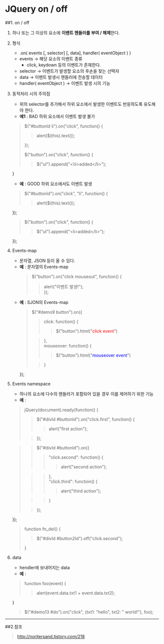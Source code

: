 # JQuery on / off
##1. on / off
1. 하나 또는 그 이상의 요소에 **이벤트 헨들러를 부여 / 해제**한다.
2. 형식
	- .on( events [, selector] [, data], handler( eventObject ) )
	- events -> 해당 요소의 이벤트 종류
		- click, keydown 등의 이벤트가 존재한다.
	- selector -> 이벤트가 발생할 요소의 후손을 찾는 선택자
	- data -> 이벤트 발생시 헨들러에 전송할 데이터
	- handler( eventObject ) -> 이벤트 발생 시의 기능
3. 동적처리 시의 주의점
	- 위의 selector를 추가해서 하위 요소에서 발생한 이벤트도 반응하도록 유도해야 한다.
	- **예1** : BAD 하위 요소에서 이벤트 발생 불가
    >$("#buttonId li").on("click", function() {
    >>alert($(this).text());
    >
    >});
    >
    >$("button").on("click", function() {
    >>$("ul").append("<\li>added</li\>");
    >
    }
    - **예** : GOOD 하위 요소에서도 이벤트 발생
    >$("#buttonId").on("click", "li", function() {
    >>alert($(this).text());
    >
    });

    >$("button").on("click", function() {
    >>$("ul").append("<li\>added</li\>");
    >
    });

4. Events-map
	- 문자열, JSON 등이 올 수 있다.
	- **예** : 문자열의 Events-map
	  >$("button").on("click mouseout", function() {  
      >>alert("이벤트 발생!");  
      >});
    - **예** : SJON의 Events-map  
	  >$("#demo9 button").on({  
      >>  click: function() {  
      >>>    $("button").html("<span style='color: red;'>click event</span>")
      >  
      >>  },  
        mouseover: function() {  
      >>>    $("button").html("<span style='color: blue;'>mouseover event</span>")
      >  
      >> }
      >  
      }); 
5. Events namespace
  	- 하나의 요소에 다수의 헨들러가 포함되어 있을 경우 이를 제어하기 위한 기능
  	- **예** : 
  	>jQuery(document).ready(function() {
    >>$("#divId #buttonId").on("click.first", function() {
    >>>alert("first action");
    >
    >>});

    >>$("#divId #buttonId").on({
    >>>"click.second": function() {
    >>>>alert("second action");
    >
    >>>},  
    >>>"click.third": function() {
    >>>>alert("third action");
    >
    >>>}
    >
    >>});
    >
    });

    >function fn_del() {
    >>$("#divId #button2Id").off("click.second");
    >
    >}
6. data 
	- hendler에 보내어지는 data
	- **예** : 
	>function foo(event) {
    >>    alert(event.data.txt1 + event.data.txt2);
    >
    }

    >$("#demo13 #do").on("click", {txt1: "hello", txt2: " world!"}, foo);

---

##2.참조
><http://noritersand.tistory.com/218>